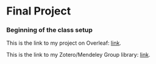 # Final Project

### Beginning of the class setup

This is the link to my project on Overleaf: [link](https://www.overleaf.com/project/65fc625332d8ba303e6609f2). 

This is the link to my Zotero/Mendeley Group library: [link](https://www.zotero.org/groups/5458579/macs30200/library).